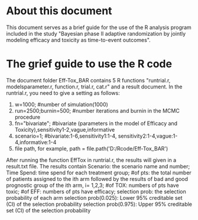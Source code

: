 # About this document
This document serves as a brief guide for the use of the R analysis program included in the study "Bayesian phase II adaptive randomization by jointly modeling efficacy and toxicity as time-to-event outcomes".

# The grief guide to use the R code
The document folder Eff-Tox_BAR contains 5 R functions "runtrial.r, modelsparameter.r, function.r, trial.r, cat.r" and a result document.
In the runtrial.r, you need to give a setting as follows:
1. w=1000;                  #number of simulation(1000)
2. run=2500;burnin=500;     #number iterations and burnin in the MCMC procedure   
3. fn="bivariate";          #bivariate (parameters in the model of Efficacy and Toxicity),sensitivity1-2,vague,informative
4. scenario=1;              #bivariate:1-6,sensitivity1:1-4, sensitivity2:1-4,vague:1-4,informative:1-4 
5. file path, for example, path = file.path('D:/Rcode/Eff-Tox_BAR')
 
After running the function EffTox in runtrial.r, the results will given in a result.txt file. The results contain
Scenario: the scenario name and number;
Time Spend: time spend for each treatment group;
#of pts: the total number of patients assigned to the ith arm followed by the results of bad and good prognostic group of the ith arm, i=  1,2,3;
#of TOX: numbers of pts have toxic;
#of EFF: numbers of pts have efficacy;
selection prob: the selection probability of each arm
selection prob(0.025): Lower 95% creditable set (CI) of the selection probability
selection prob(0.975): Upper 95% creditable set (CI) of the selection probability
 
